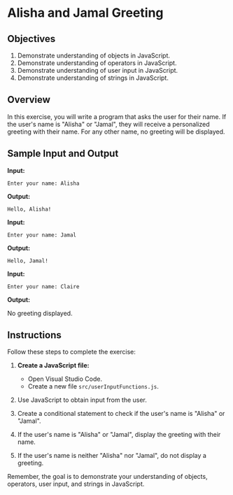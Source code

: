 # Alisha and Jamal Greeting

## Objectives

1. Demonstrate understanding of objects in JavaScript.
2. Demonstrate understanding of operators in JavaScript.
3. Demonstrate understanding of user input in JavaScript.
4. Demonstrate understanding of strings in JavaScript.

## Overview

In this exercise, you will write a program that asks the user for their name. If the user's name is "Alisha" or "Jamal", they will receive a personalized greeting with their name. For any other name, no greeting will be displayed.

## Sample Input and Output

**Input:**

```
Enter your name: Alisha
```

**Output:**

```
Hello, Alisha!
```

**Input:**

```
Enter your name: Jamal
```

**Output:**

```
Hello, Jamal!
```

**Input:**

```
Enter your name: Claire
```

**Output:**

No greeting displayed.

## Instructions

Follow these steps to complete the exercise:

1. **Create a JavaScript file:**

   - Open Visual Studio Code.
   - Create a new file `src/userInputFunctions.js`.

1. Use JavaScript to obtain input from the user.
2. Create a conditional statement to check if the user's name is "Alisha" or "Jamal".
3. If the user's name is "Alisha" or "Jamal", display the greeting with their name.
4. If the user's name is neither "Alisha" nor "Jamal", do not display a greeting.

Remember, the goal is to demonstrate your understanding of objects, operators, user input, and strings in JavaScript.